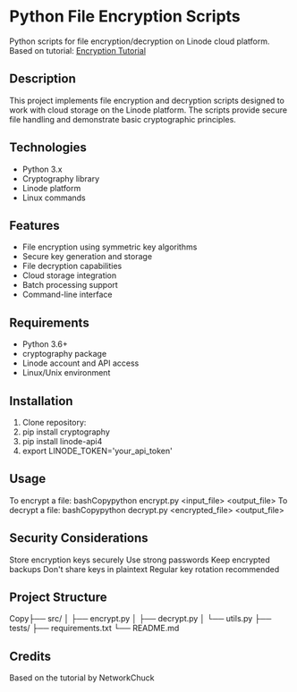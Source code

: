# Python File Encryption Scripts

Python scripts for file encryption/decryption on Linode cloud platform. Based on tutorial: [Encryption Tutorial](https://www.youtube.com/watch?v=UtMMjXOlRQc)

## Description
This project implements file encryption and decryption scripts designed to work with cloud storage on the Linode platform. The scripts provide secure file handling and demonstrate basic cryptographic principles.

## Technologies
- Python 3.x 
- Cryptography library
- Linode platform
- Linux commands

## Features
- File encryption using symmetric key algorithms
- Secure key generation and storage
- File decryption capabilities
- Cloud storage integration
- Batch processing support
- Command-line interface

## Requirements
- Python 3.6+
- cryptography package
- Linode account and API access
- Linux/Unix environment

## Installation
1. Clone repository:
2. pip install cryptography
3. pip install linode-api4
4. export LINODE_TOKEN='your_api_token'

## Usage
To encrypt a file:
bashCopypython encrypt.py <input_file> <output_file>
To decrypt a file:
bashCopypython decrypt.py <encrypted_file> <output_file>

## Security Considerations

Store encryption keys securely
Use strong passwords
Keep encrypted backups
Don't share keys in plaintext
Regular key rotation recommended

## Project Structure
Copy├── src/
│   ├── encrypt.py
│   ├── decrypt.py
│   └── utils.py
├── tests/
├── requirements.txt
└── README.md

## Credits
Based on the tutorial by NetworkChuck
